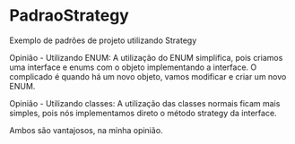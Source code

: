 # PadraoStrategy
Exemplo de padrões de projeto utilizando Strategy

Opinião - Utilizando ENUM:
A utilização do ENUM simplifica, pois criamos uma interface e enums com o objeto implementando a interface.
O complicado é quando há um novo objeto, vamos modificar e criar um novo ENUM.

Opinião - Utilizando classes:
A utilização das classes normais ficam mais simples, pois nós implementamos direto o método strategy da interface.

Ambos são vantajosos, na minha opinião.
